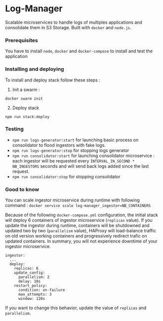 # Log-Manager

Scalable microservices to handle logs of multiples applications and consolidate them in S3 Storage. Built with `docker` and `node.js`.

### Prerequisites


You have to install `node`, `docker` and `docker-compose` to install and test the application


### Installing and deploying

To install and deploy stack follow these steps :


1. Init a swarm :

`docker swarm init` 

2. Deploy stack

`npm run stack:deploy`


### Testing 

- `npm run logs-generator:start` for launching basic process on consolidator to flood ingestors with fake logs. 
- `npm run logs-generator:stop` for stopping logs generator
- `npm run consolidator:start` for launching consolidator microservice : each ingestor will be requested every `ÌNTERVAL_IN_SECOND * NB_INGESTORS` seconds and will send back logs added since the last request. 
- `npm run consolidator:stop` for stopping consolidator


### Good to know

You can scale ingestor microservice during runtime with following command : `docker service scale log-manager_ingestor=NB_CONTAINERS`

Because of the following `docker-compose.yml` configuration, the initial stack will deploy 6 containers of ingestor microservice (`replicas` value). 
If you update the ingestor during runtime, containers will be shutdowned and updated two by two (`parallelism` value), HAProxy will load-balance traffic on old version working containers and progressively redirect trafic on updated containers. In summary, you will not experience downtime of your ingestor microservice. 


```
ingestor:
  ...
  deploy:
    replicas: 6
    update_config:
      parallelism: 2
      delay: 10s
    restart_policy:
      condition: on-failure
      max_attempts: 3
      window: 120s
```

If you want to change this behavior, update the value of `replicas` and `parallelism`.   


